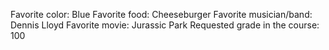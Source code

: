Favorite color: Blue
Favorite food: Cheeseburger
Favorite musician/band: Dennis Lloyd
Favorite movie: Jurassic Park
Requested grade in the course: 100
